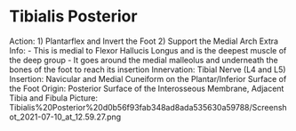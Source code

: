 # Tibialis Posterior

Action: 1) Plantarflex and Invert the Foot                                     2) Support the Medial Arch
Extra Info: - This is medial to Flexor Hallucis Longus and is the deepest muscle of the deep group                                           - It goes around the medial malleolus and underneath the bones of the foot to reach its insertion
Innervation: Tibial Nerve (L4 and L5)
Insertion: Navicular and Medial Cuneiform on the Plantar/Inferior Surface of the Foot
Origin: Posterior Surface of the Interosseous Membrane, Adjacent Tibia and Fibula
Picture: Tibialis%20Posterior%20d0b56f93fab348ad8ada535630a59788/Screenshot_2021-07-10_at_12.59.27.png